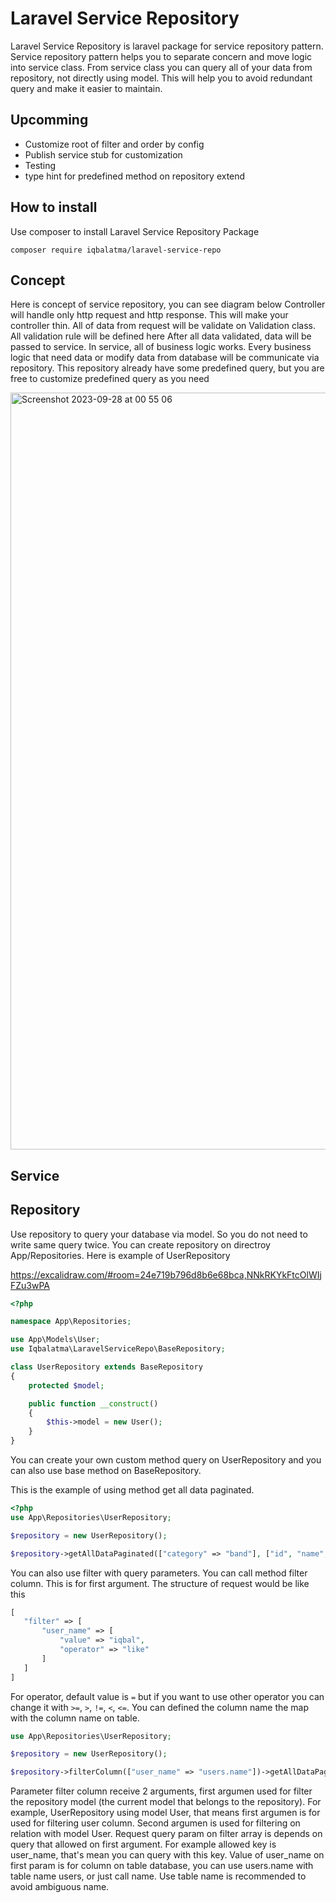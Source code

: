 # Laravel Service Repository

Laravel Service Repository is laravel package for service repository pattern. Service repository pattern helps you to separate concern and move logic into service class. From service class you can query all of your data from repository, not directly using model. This will help you to avoid redundant query and make it easier to maintain.

## Upcomming
- Customize root of filter and order by config
- Publish service stub for customization
- Testing
- type hint for predefined method on repository extend


## How to install
Use composer to install Laravel Service Repository Package

```
composer require iqbalatma/laravel-service-repo
```

## Concept
Here is concept of service repository, you can see diagram below
Controller will handle only http request and http response. This will make your controller thin.
All of data from request will be validate on Validation class. All validation rule will be defined here
After all data validated, data will be passed to service. In service, all of business logic works.
Every business logic that need data or modify data from database will be communicate via repository.
This repository already have some predefined query, but you are free to customize predefined query as you need

<img width="1211" alt="Screenshot 2023-09-28 at 00 55 06" src="https://github.com/iqbalatma/laravel-service-repo/assets/35129050/cdd0c078-a83c-4002-bae6-d21ab03ff932">



## Service


## Repository
Use repository to query your database via model. So you do not need to write same query twice. You can create repository on directroy App/Repositories. 
Here is example of UserRepository

https://excalidraw.com/#room=24e719b796d8b6e68bca,NNkRKYkFtcOlWIjFZu3wPA

```php
<?php

namespace App\Repositories;

use App\Models\User;
use Iqbalatma\LaravelServiceRepo\BaseRepository;

class UserRepository extends BaseRepository
{
    protected $model;

    public function __construct()
    {
        $this->model = new User();
    }
}
```

You can create your own custom method query on UserRepository and you can also use base method on BaseRepository.

This is the example of using method get all data paginated. 
```php
<?php
use App\Repositories\UserRepository;

$repository = new UserRepository();

$repository->getAllDataPaginated(["category" => "band"], ["id", "name", "email"]);

```

You can also use filter with query parameters. You can call method filter column. This is for first argument.
The structure of request would be like this
```php
[
   "filter" => [
       "user_name" => [
           "value" => "iqbal",
           "operator" => "like"
       ]
   ]
]
````
For operator, default value is `=` but if you want to use other operator you can change it with `>=`, `>`, `!=`, `<`, `<=`.
You can defined the column name the map with the column name on table.
```php
use App\Repositories\UserRepository;

$repository = new UserRepository();

$repository->filterColumn(["user_name" => "users.name"])->getAllDataPaginated(["category" => "band"], ["id", "name", "email"]);
```
Parameter filter column receive 2 arguments, first argumen used for filter the repository model (the current model that belongs to the repository). For example, UserRepository using model User, that means first argumen is for used for filtering user column. Second argumen is used for filtering on relation with model User.
Request query param on filter array is depends on query that allowed on first argument. For example allowed key is user_name, that's mean you can query with this key. Value of user_name on first param is for column on table database, you can use users.name with table name users, or just call name. 
Use table name is recommended to avoid ambiguous name.
